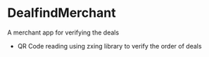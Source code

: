 # DealfindMerchant

A merchant app for verifying the deals

- QR Code reading using zxing library to verify the order of deals
